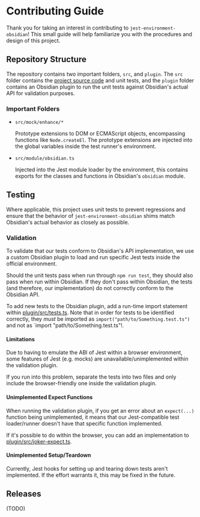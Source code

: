 # Contributing Guide

Thank you for taking an interest in contributing to `jest-environment-obsidian`! This small guide will help familiarize you with the procedures and design of this project.

## Repository Structure

The repository contains two important folders, `src`, and `plugin`. The `src` folder contains the [project source code](#sources) and unit tests, and the `plugin` folder contains an Obsidian plugin to run the unit tests against Obsidian's actual API for validation purposes.

### Important Folders

- `src/mock/enhance/*`
  
  Prototype extensions to DOM or ECMAScript objects, encompassing functions like `Node.createEl`. The prototype extensions are injected into the global variables inside the test runner's environment.

- `src/module/obsidian.ts`
  
  Injected into the Jest module loader by the environment, this contains exports for the classes and functions in Obsidian's `obsidian` module.


## Testing

Where applicable, this project uses unit tests to prevent regressions and ensure that the behavior of `jest-environment-obsidian` shims match Obsidian's actual behavior as closely as possible.

### Validation

To validate that our tests conform to Obsidian's API implementation, we use a custom Obsidian plugin to load and run specific Jest tests inside the official environment.

Should the unit tests pass when run through `npm run test`, they should also pass when run within Obsidian. If they don't pass within Obsidian, the tests (and therefore, our implementation) do not correctly conform to the Obsidian API.

To add new tests to the Obsidian plugin, add a run-time import statement within [plugin/src/tests.ts](./plugin/src/tests.ts). Note that in order for tests to be identified correctly, they *must* be imported as `import("path/to/Something.test.ts")` and not as `import "path/to/Something.test.ts"!.

#### Limitations

Due to having to emulate the ABI of Jest within a browser environment, some features of Jest (e.g. mocks) are unavailable/unimplemented within the validation plugin.

If you run into this problem, separate the tests into two files and only include the browser-friendly one inside the validation plugin.

#### Unimplemented Expect Functions

When running the validation plugin, if you get an error about an `expect(...)` function being unimplemented, it means that our Jest-compatible test loader/runner doesn't have that specific function implemented.

If it's possible to do within the browser, you can add an implementation to [plugin/src/joker-expect.ts](./plugin/src/joker-expect.ts).

#### Unimplemented Setup/Teardown

Currently, Jest hooks for setting up and tearing down tests aren't implemented. If the effort warrants it, this may be fixed in the future.

## Releases

(TODO)
